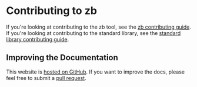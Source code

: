 # Contributing to zb

If you're looking at contributing to the zb tool,
see the [zb contributing guide](https://github.com/256lights/zb/blob/main/CONTRIBUTING.md).
If you're looking at contributing to the standard library,
see the [standard library contributing guide](https://github.com/256lights/zb-stdlib/blob/main/CONTRIBUTING.md).

## Improving the Documentation

This website is [hosted on GitHub](https://github.com/256lights/zb-docs).
If you want to improve the docs, please feel free to submit a [pull request][].

[pull request]: https://docs.github.com/en/pull-requests/collaborating-with-pull-requests/proposing-changes-to-your-work-with-pull-requests/about-pull-requests
